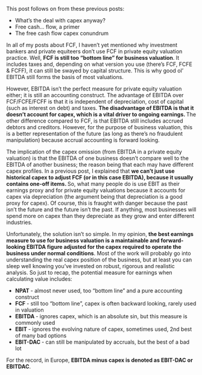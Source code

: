 <p>This post follows on from these previous posts:</p><ul><li>What&#8217;s the deal with capex anyway?</li><li>Free cash… flow, a primer</li><li>The free cash flow capex conundrum</li></ul><p>In all of my posts about FCF, I haven&#8217;t yet mentioned why investment bankers and private equiteers don&#8217;t use FCF in private equity valuation practice. Well, <strong>FCF is still too &#8220;bottom line&#8221; for business valuation</strong>. It includes taxes and, depending on what version you use (there&#8217;s FCF, FCFE &amp; FCFF), it can still be swayed by capital structure. This is why good ol&#8217; EBITDA still forms the basis of most valuations.</p><p>However, EBITDA isn&#8217;t the perfect measure for private equity valuation either; it is still an accounting construct. The advantage of EBITDA over FCF/FCFE/FCFF is that it is independent of depreciation, cost of capital (such as interest on debt) and taxes. <strong>The disadvantage of EBITDA is that it doesn&#8217;t account for capex, which is a vital driver to ongoing earnings. </strong>The other difference compared to FCF, is that EBITDA still includes accrued debtors and creditors. However, for the purpose of business valuation, this is a better representation of the future (as long as there&#8217;s no fraudulent manipulation) because accrual accounting is forward looking.</p><p>The implication of the capex omission (from EBITDA in a private equity valuation) is that the EBITDA of one business doesn&#8217;t compare well to the EBITDA of another business; the reason being that each may have different capex profiles. In a previous post, I explained that <strong>we can&#8217;t just use historical capex to adjust FCF (or in this case EBITDA), because it usually contains one-off items. </strong>So, what many people do is use EBIT as their earnings proxy and for private equity valuations because it accounts for capex via depreciation (the argument being that depreciation is a good proxy for capex). Of course, this is fraught with danger because the past isn&#8217;t the future and the future isn&#8217;t the past. If anything, most businesses will spend more on capex than they depreciate as they grow and enter different industries.</p><p>Unfortunately, the solution isn&#8217;t so simple. In my opinion, <strong>the best earnings measure to use for business valuation is a maintainable and forward-looking EBITDA figure adjusted for the capex required to operate the business under normal conditions</strong>. Most of the work will probably go into understanding the real capex position of the business, but at least you can sleep well knowing you&#8217;ve invested on robust, rigorous and realistic analysis. So just to recap, the potential measure for earnings when calculating value includes:</p><ul><li><strong>NPAT </strong>- almost never used, too &#8220;bottom line&#8221; and a pure accounting construct</li><li><strong>FCF </strong>- still too &#8220;bottom line&#8221;, capex is often backward looking, rarely used in valuation</li><li><strong>EBITDA </strong>- ignores capex, which is an absolute sin, but this measure is commonly used</li><li><strong>EBIT </strong>- ignores the evolving nature of capex, sometimes used, 2nd best of many bad options</li><li><strong>EBIT-DAC </strong>- can still be manipulated by accruals, but the best of a bad lot</li></ul><p>For the record, in Europe, <strong>EBITDA minus capex is denoted as EBIT-DAC or EBITDAC</strong>.</p>

